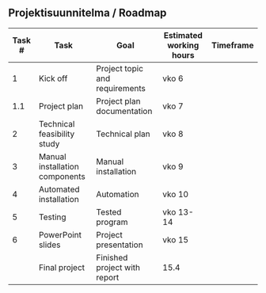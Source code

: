## Projektisuunnitelma / Roadmap

|Task #|Task|Goal|Estimated working hours|Timeframe|
|----|----|-------|------------------|-------------|
|1   |Kick off|Project topic and requirements|vko 6|
|1.1 |Project plan|Project plan documentation|vko 7|
|2   |Technical feasibility study| Technical plan|vko 8|
|3   |Manual installation components| Manual installation|vko 9|
|4   |Automated installation|Automation|vko 10|
|5   |Testing |Tested program|vko 13-14|
|6   |PowerPoint slides|Project presentation|vko 15|
|    |Final project|Finished project with report|15.4|

 
